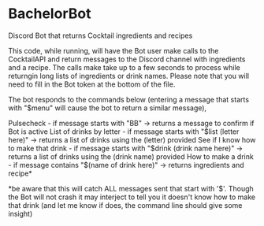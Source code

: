 # BachelorBot
Discord Bot that returns Cocktail ingredients and recipes

This code, while running, will have the Bot user make calls to the CocktailAPI and return messages to the Discord channel with ingredients and a recipe. The calls make take up to a few seconds to process while returngin long lists of ingredients or drink names. Please note that you will need to fill in the Bot token at the bottom of the file.

The bot responds to the commands below (entering a message that starts with "$menu" will cause the bot to return a similar message),

  Pulsecheck - if message starts with "BB" -> returns a message to confirm if Bot is active
  List of drinks by letter - if message starts with "$list (letter here)" -> returns a list of drinks using the (letter) provided
  See if I know how to make that drink - if message starts with "$drink (drink name here)" -> returns a list of drinks using the (drink name) provided
  How to make a drink - if message contains "$(name of drink here)" -> returns ingredients and recipe*

*be aware that this will catch ALL messages sent that start with '$'. Though the Bot will not crash it may interject to tell you it doesn't know how to make that drink (and let me know if does, the command line should give some insight)

